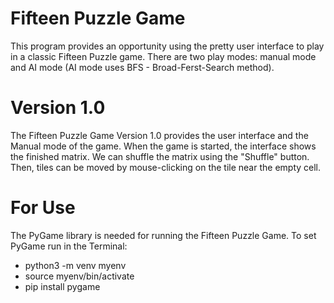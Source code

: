 # Fifteen Puzzle Game

This program provides an opportunity using the pretty user interface to play in a classic Fifteen Puzzle game. There are two play modes: manual mode and AI mode (AI mode uses BFS - Broad-Ferst-Search method).

# Version 1.0

The Fifteen Puzzle Game Version 1.0 provides the user interface and the Manual mode of the game. 
When the game is started, the interface shows the finished matrix. We can shuffle the matrix using the "Shuffle" button. Then, tiles can be moved by mouse-clicking on the tile near the empty cell.

# For Use

The PyGame library is needed for running the Fifteen Puzzle Game. To set PyGame run in the Terminal:
- python3 -m venv myenv
- source myenv/bin/activate
- pip install pygame

